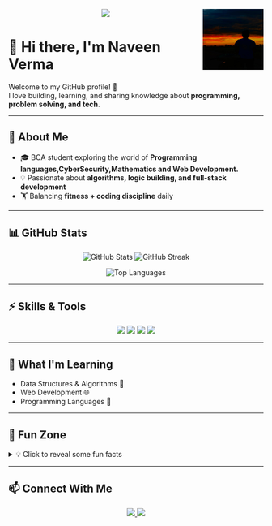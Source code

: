 <p align="center">
  <img align="right" src="https://github.com/worknaveenverma/worknaveenverma/blob/f9fb85035021d486e1d210669593eb6c333e97a0/IMG-20250904-WA0010.jpg" width="120" height="120" alt="Profile Photo">
  <a href="https://github.com/worknaveenverma">
    <img src="https://readme-typing-svg.herokuapp.com?size=25&color=F70058&center=true&vCenter=true&width=500&lines=Coder+%7C+Learner+%7C+Fitness+%7C+Problem+Solver">
  </a>
</p>

# 👋 Hi there, I'm Naveen Verma  

Welcome to my GitHub profile! 🚀  
I love building, learning, and sharing knowledge about **programming, problem solving, and tech**.  

---

## 🚀 About Me
- 🎓 BCA student exploring the world of **Programming languages,CyberSecurity,Mathematics and Web Development.**  
- 💡 Passionate about **algorithms, logic building, and full-stack development**  
- 🏋️ Balancing **fitness + coding discipline** daily  

---

## 📊 GitHub Stats
<p align="center">
  <img src="https://github-readme-stats.vercel.app/api?username=worknaveenverma&show_icons=true&theme=radical" alt="GitHub Stats" height="180px"/>
  <img src="https://github-readme-streak-stats.herokuapp.com/?user=worknaveenverma&theme=radical" alt="GitHub Streak" height="180px"/>
</p>

<p align="center">
  <img src="https://github-readme-stats.vercel.app/api/top-langs/?username=worknaveenverma&layout=compact&theme=radical" alt="Top Languages" />
</p>

---

## ⚡ Skills & Tools
<p align="center">
  <img src="https://img.shields.io/badge/C-00599C?style=for-the-badge&logo=c&logoColor=white"/>
  <img src="https://img.shields.io/badge/Python-3776AB?style=for-the-badge&logo=python&logoColor=white"/>
  <img src="https://img.shields.io/badge/Git-F05032?style=for-the-badge&logo=git&logoColor=white"/>
  <img src="https://img.shields.io/badge/Linux-FCC624?style=for-the-badge&logo=linux&logoColor=black"/>
</p>

---

## 🌱 What I'm Learning
- Data Structures & Algorithms 🧩  
- Web Development 🌐  
- Programming Languages 🤝  

---

## 🎯 Fun Zone
<details>
<summary>💡 Click to reveal some fun facts</summary>

- I treat coding like gym training – discipline > motivation 💪  
- Keyboard shortcuts are my superpower ⚡  
- Always down to debug code at 2 AM 🌙  

</details>

---

## 📫 Connect With Me
<p align="center">
  <a href="https://www.linkedin.com/in/naveen-verma-084071386">
    <img src="https://img.shields.io/badge/LinkedIn-blue?style=flat&logo=linkedin"/>
  </a>
  <a href="mailto:work.naveenverma@gmail.com">
    <img src="https://img.shields.io/badge/Email-red?style=flat&logo=gmail&logoColor=white"/>
  </a>
</p>
